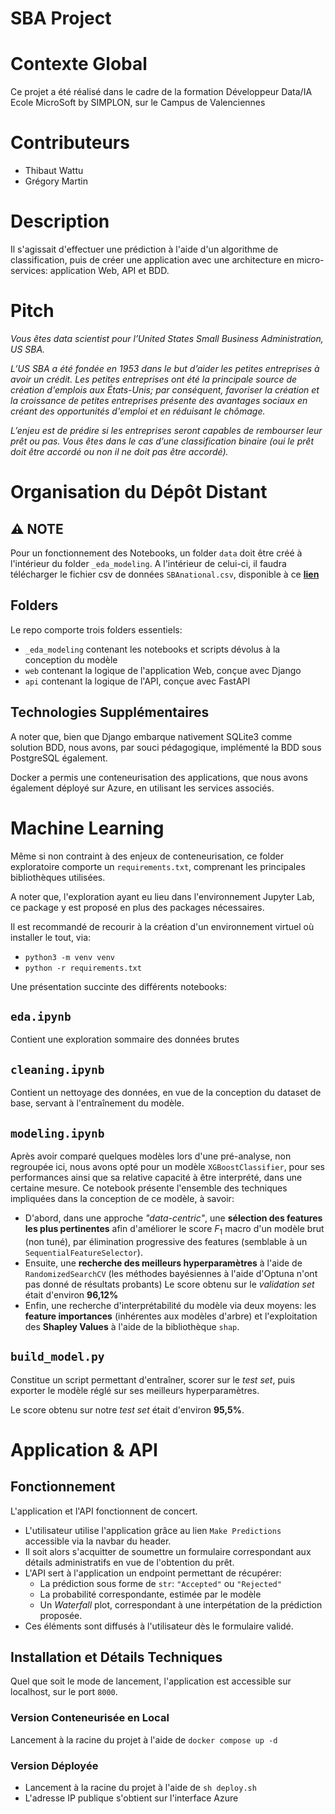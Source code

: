 # SBA Project

# Contexte Global

Ce projet a été réalisé dans le cadre de la formation Développeur Data/IA Ecole MicroSoft by SIMPLON, sur le Campus de Valenciennes

# Contributeurs

- Thibaut Wattu
- Grégory Martin

# Description

Il s'agissait d'effectuer une prédiction à l'aide d'un algorithme de classification, puis de créer une application avec une architecture en micro-services: application Web, API et BDD.

# Pitch

_Vous êtes data scientist pour l’United States Small Business Administration, US SBA._

_L’US SBA a été fondée en 1953 dans le but d’aider les petites entreprises à avoir un crédit. Les petites entreprises ont été la principale source de création d'emplois aux États-Unis; par conséquent, favoriser la création et la croissance de petites entreprises présente des avantages sociaux en créant des opportunités d'emploi et en réduisant le chômage._

_L’enjeu est de prédire si les entreprises seront capables de rembourser leur prêt ou pas. Vous êtes dans le cas d’une classification binaire (oui le prêt doit être accordé ou non il ne doit pas être accordé)._

# Organisation du Dépôt Distant

## ⚠️ NOTE

Pour un fonctionnement des Notebooks, un folder `data` doit être créé à l'intérieur du folder `_eda_modeling`.
A l'intérieur de celui-ci, il faudra télécharger le fichier csv de données `SBAnational.csv`, disponible à ce [**lien**](https://drive.google.com/file/d/12oxHIUwcp-MQGsQXaEIsP8KdZVFpb0na/view)

## Folders

Le repo comporte trois folders essentiels:

- `_eda_modeling` contenant les notebooks et scripts dévolus à la conception du modèle
- `web` contenant la logique de l'application Web, conçue avec Django
- `api` contenant la logique de l'API, conçue avec FastAPI

## Technologies Supplémentaires

A noter que, bien que Django embarque nativement SQLite3 comme solution BDD, nous avons, par souci pédagogique, implémenté la BDD sous PostgreSQL également.

Docker a permis une conteneurisation des applications, que nous avons également déployé sur Azure, en utilisant les services associés.

# Machine Learning

Même si non contraint à des enjeux de conteneurisation, ce folder exploratoire comporte un `requirements.txt`, comprenant les principales bibliothèques utilisées.

A noter que, l'exploration ayant eu lieu dans l'environnement Jupyter Lab, ce package y est proposé en plus des packages nécessaires.

Il est recommandé de recourir à la création d'un environnement virtuel où installer le tout, via:

- `python3 -m venv venv`
- `python -r requirements.txt`

Une présentation succinte des différents notebooks:

## `eda.ipynb`

Contient une exploration sommaire des données brutes

## `cleaning.ipynb`

Contient un nettoyage des données, en vue de la conception du dataset de base, servant à l'entraînement du modèle.

## `modeling.ipynb`

Après avoir comparé quelques modèles lors d'une pré-analyse, non regroupée ici, nous avons opté pour un modèle `XGBoostClassifier`, pour ses performances ainsi que sa relative capacité à être interprété, dans une certaine mesure.
Ce notebook présente l'ensemble des techniques impliquées dans la conception de ce modèle, à savoir:

- D'abord, dans une approche _"data-centric"_, une **sélection des features les plus pertinentes** afin d'améliorer le score $F_1$ macro d'un modèle brut (non tuné), par élimination progressive des features (semblable à un `SequentialFeatureSelector`).
- Ensuite, une **recherche des meilleurs hyperparamètres** à l'aide de `RandomizedSearchCV` (les méthodes bayésiennes à l'aide d'Optuna n'ont pas donné de résultats probants)
  Le score obtenu sur le _validation set_ était d'environ **96,12%**
- Enfin, une recherche d'interprétabilité du modèle via deux moyens: les **feature importances** (inhérentes aux modèles d'arbre) et l'exploitation des **Shapley Values** à l'aide de la bibliothèque `shap`.

## `build_model.py`

Constitue un script permettant d'entraîner, scorer sur le _test set_, puis exporter le modèle réglé sur ses meilleurs hyperparamètres.

Le score obtenu sur notre _test set_ était d'environ **95,5%**.

# Application & API

## Fonctionnement

L'application et l'API fonctionnent de concert.

- L'utilisateur utilise l'application grâce au lien `Make Predictions` accessible via la navbar du header.
- Il soit alors s'acquitter de soumettre un formulaire correspondant aux détails administratifs en vue de l'obtention du prêt.
- L'API sert à l'application un endpoint permettant de récupérer:
  - La prédiction sous forme de `str`: `"Accepted"` ou `"Rejected"`
  - La probabilité correspondante, estimée par le modèle
  - Un _Waterfall_ plot, correspondant à une interpétation de la prédiction proposée.
- Ces éléments sont diffusés à l'utilisateur dès le formulaire validé.

## Installation et Détails Techniques

Quel que soit le mode de lancement, l'application est accessible sur localhost, sur le port `8000`.

### Version Conteneurisée en Local

Lancement à la racine du projet à l'aide de `docker compose up -d`

### Version Déployée

- Lancement à la racine du projet à l'aide de `sh deploy.sh`
- L'adresse IP publique s'obtient sur l'interface Azure
